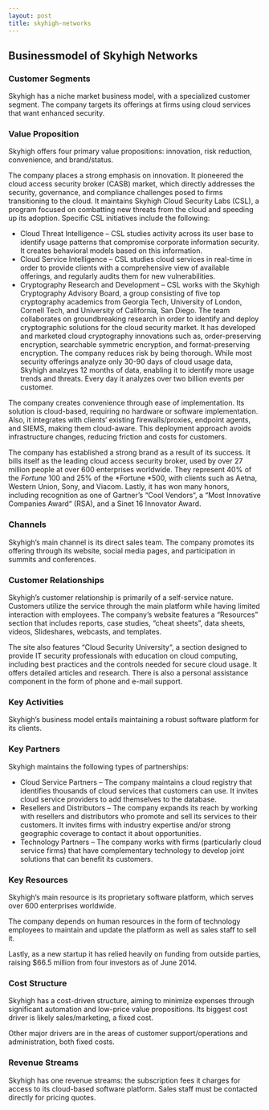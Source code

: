 ```yaml
---
layout: post
title: skyhigh-networks
---
```


Businessmodel of Skyhigh Networks
----------------------------------

### Customer Segments

Skyhigh has a niche market business model, with a specialized customer segment. The company targets its offerings at firms using cloud services that want enhanced security.

### Value Proposition

Skyhigh offers four primary value propositions: innovation, risk reduction, convenience, and brand/status.

The company places a strong emphasis on innovation. It pioneered the cloud access security broker (CASB) market, which directly addresses the security, governance, and compliance challenges posed to firms transitioning to the cloud. It maintains Skyhigh Cloud Security Labs (CSL), a program focused on combatting new threats from the cloud and speeding up its adoption. Specific CSL initiatives include the following:

 * Cloud Threat Intelligence – CSL studies activity across its user base to identify usage patterns that compromise corporate information security. It creates behavioral models based on this information.
* Cloud Service Intelligence – CSL studies cloud services in real-time in order to provide clients with a comprehensive view of available offerings, and regularly audits them for new vulnerabilities.
* Cryptography Research and Development – CSL works with the Skyhigh Cryptography Advisory Board, a group consisting of five top cryptography academics from Georgia Tech, University of London, Cornell Tech, and University of California, San Diego. The team collaborates on groundbreaking research in order to identify and deploy cryptographic solutions for the cloud security market. It has developed and marketed cloud cryptography innovations such as, order-preserving encryption, searchable symmetric encryption, and format-preserving encryption.
 The company reduces risk by being thorough. While most security offerings analyze only 30-90 days of cloud usage data, Skyhigh analzyes 12 months of data, enabling it to identify more usage trends and threats. Every day it analyzes over two billion events per customer.

The company creates convenience through ease of implementation. Its solution is cloud-based, requiring no hardware or software implementation. Also, it integrates with clients‘ existing firewalls/proxies, endpoint agents, and SIEMS, making them cloud-aware. This deployment approach avoids infrastructure changes, reducing friction and costs for customers.

The company has established a strong brand as a result of its success. It bills itself as the leading cloud access security broker, used by over 27 million people at over 600 enterprises worldwide. They represent 40% of the *Fortune* 100 and 25% of the *Fortune *500, with clients such as Aetna, Western Union, Sony, and Viacom. Lastly, it has won many honors, including recognition as one of Gartner’s “Cool Vendors“, a “Most Innovative Companies Award“ (RSA), and a Sinet 16 Innovator Award.

### Channels

Skyhigh’s main channel is its direct sales team. The company promotes its offering through its website, social media pages, and participation in summits and conferences.

### Customer Relationships

Skyhigh’s customer relationship is primarily of a self-service nature. Customers utilize the service through the main platform while having limited interaction with employees. The company’s website features a “Resources” section that includes reports, case studies, “cheat sheets”, data sheets, videos, Slideshares, webcasts, and templates.

The site also features “Cloud Security University“, a section designed to provide IT security professionals with education on cloud computing, including best practices and the controls needed for secure cloud usage. It offers detailed articles and research. There is also a personal assistance component in the form of phone and e-mail support.

### Key Activities

Skyhigh’s business model entails maintaining a robust software platform for its clients.

### Key Partners

Skyhigh maintains the following types of partnerships:

 * Cloud Service Partners – The company maintains a cloud registry that identifies thousands of cloud services that customers can use. It invites cloud service providers to add themselves to the database.
* Resellers and Distributors – The company expands its reach by working with resellers and distributors who promote and sell its services to their customers. It invites firms with industry expertise and/or strong geographic coverage to contact it about opportunities.
* Technology Partners – The company works with firms (particularly cloud service firms) that have complementary technology to develop joint solutions that can benefit its customers.
 ### Key Resources

Skyhigh’s main resource is its proprietary software platform, which serves over 600 enterprises worldwide.

The company depends on human resources in the form of technology employees to maintain and update the platform as well as sales staff to sell it.

Lastly, as a new startup it has relied heavily on funding from outside parties, raising $66.5 million from four investors as of June 2014.

### Cost Structure

Skyhigh has a cost-driven structure, aiming to minimize expenses through significant automation and low-price value propositions. Its biggest cost driver is likely sales/marketing, a fixed cost.

Other major drivers are in the areas of customer support/operations and administration, both fixed costs.

### Revenue Streams

Skyhigh has one revenue streams: the subscription fees it charges for access to its cloud-based software platform. Sales staff must be contacted directly for pricing quotes.

